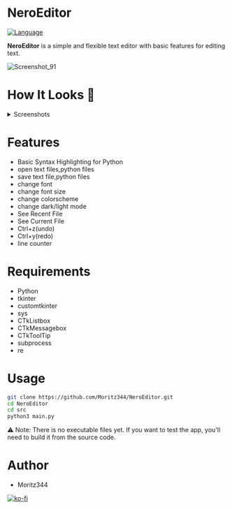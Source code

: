 # NeroEditor
[![Language](https://img.shields.io/badge/language-python-blue.svg?style=flat)](https://www.python.org) 

**NeroEditor** is a simple and flexible text editor with basic features for editing text.

![Screenshot_91](https://github.com/user-attachments/assets/169bc672-afe7-4513-8610-186e91b0d6cc)


# How It Looks 👀
</details>
<details>
<summary>Screenshots</summary>
  


![start_screen](https://github.com/user-attachments/assets/8ee5ac0d-bbbd-4794-a47e-04d02bc31389)

![Screenshot_91](https://github.com/user-attachments/assets/169bc672-afe7-4513-8610-186e91b0d6cc)


</details>

# Features
- Basic Syntax Highlighting for Python
- open text files,python files
- save text file,python files
- change font
- change font size
- change colorscheme
- change dark/light mode
- See Recent File
- See Current File
- Ctrl+z(undo)
- Ctrl+y(redo)
- line counter


# Requirements
- Python
- tkinter
- customtkinter
- sys
- CTkListbox
- CTkMessagebox
- CTkToolTip
- subprocess
- re



# Usage
```bash
git clone https://github.com/Moritz344/NeroEditor.git
cd NeroEditor
cd src
python3 main.py

```


⚠ Note: There is no  executable files yet.
If you want to test the app, you'll need to build it from the source code.


# Author
- Moritz344
  
[![ko-fi](https://ko-fi.com/img/githubbutton_sm.svg)](https://ko-fi.com/W7W61324M0)


